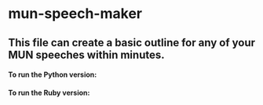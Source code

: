 # mun-speech-maker

## This file can create a basic outline for any of your MUN speeches within minutes.

#### To run the Python version:

#### To run the Ruby version:
